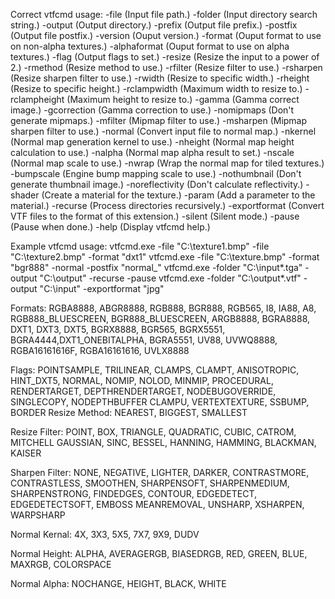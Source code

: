 Correct vtfcmd usage:
 -file <path>             (Input file path.)
 -folder <path>           (Input directory search string.)
 -output <path>           (Output directory.)
 -prefix <string>         (Output file prefix.)
 -postfix <string>        (Output file postfix.)
 -version <string>        (Ouput version.)
 -format <string>         (Ouput format to use on non-alpha textures.)
 -alphaformat <string>    (Ouput format to use on alpha textures.)
 -flag <string>           (Output flags to set.)
 -resize                  (Resize the input to a power of 2.)
 -rmethod <string>        (Resize method to use.)
 -rfilter <string>        (Resize filter to use.)
 -rsharpen <string>       (Resize sharpen filter to use.)
 -rwidth <integer>        (Resize to specific width.)
 -rheight <integer>       (Resize to specific height.)
 -rclampwidth <integer>   (Maximum width to resize to.)
 -rclampheight <integer>  (Maximum height to resize to.)
 -gamma                   (Gamma correct image.)
 -gcorrection <single>    (Gamma correction to use.)
 -nomipmaps               (Don't generate mipmaps.)
 -mfilter <string>        (Mipmap filter to use.)
 -msharpen <string>       (Mipmap sharpen filter to use.)
 -normal                  (Convert input file to normal map.)
 -nkernel <string>        (Normal map generation kernel to use.)
 -nheight <string>        (Normal map height calculation to use.)
 -nalpha <string>         (Normal map alpha result to set.)
 -nscale <single>         (Normal map scale to use.)
 -nwrap                   (Wrap the normal map for tiled textures.)
 -bumpscale <single>      (Engine bump mapping scale to use.)
 -nothumbnail             (Don't generate thumbnail image.)
 -noreflectivity          (Don't calculate reflectivity.)
 -shader <string>         (Create a material for the texture.)
 -param <string> <string> (Add a parameter to the material.)
 -recurse                 (Process directories recursively.)
 -exportformat <string>   (Convert VTF files to the format of this extension.)
 -silent                  (Silent mode.)
 -pause                   (Pause when done.)
 -help                    (Display vtfcmd help.)

Example vtfcmd usage:
vtfcmd.exe -file "C:\texture1.bmp" -file "C:\texture2.bmp" -format "dxt1"
vtfcmd.exe -file "C:\texture.bmp" -format "bgr888" -normal -postfix "normal_"
vtfcmd.exe -folder "C:\input\*.tga" -output "C:\output" -recurse -pause
vtfcmd.exe -folder "C:\output\*.vtf" -output "C:\input" -exportformat "jpg"

Formats: RGBA8888, ABGR8888, RGB888, BGR888, RGB565, I8, IA88, A8,
         RGB888_BLUESCREEN, BGR888_BLUESCREEN, ARGB8888, BGRA8888, DXT1,
         DXT3, DXT5, BGRX8888, BGR565, BGRX5551, BGRA4444,DXT1_ONEBITALPHA,
         BGRA5551, UV88, UVWQ8888, RGBA16161616F, RGBA16161616, UVLX8888

Flags:   POINTSAMPLE, TRILINEAR, CLAMPS, CLAMPT, ANISOTROPIC, HINT_DXT5,
         NORMAL, NOMIP, NOLOD, MINMIP, PROCEDURAL, RENDERTARGET,
         DEPTHRENDERTARGET, NODEBUGOVERRIDE, SINGLECOPY, NODEPTHBUFFER
         CLAMPU, VERTEXTEXTURE, SSBUMP, BORDER
Resize Method:  NEAREST, BIGGEST, SMALLEST

Resize Filter:  POINT, BOX, TRIANGLE, QUADRATIC, CUBIC, CATROM, MITCHELL
                GAUSSIAN, SINC, BESSEL, HANNING, HAMMING, BLACKMAN, KAISER

Sharpen Filter: NONE, NEGATIVE, LIGHTER, DARKER, CONTRASTMORE, CONTRASTLESS,
                SMOOTHEN, SHARPENSOFT, SHARPENMEDIUM, SHARPENSTRONG,
                FINDEDGES, CONTOUR, EDGEDETECT, EDGEDETECTSOFT, EMBOSS
                MEANREMOVAL, UNSHARP, XSHARPEN, WARPSHARP

Normal Kernal:  4X, 3X3, 5X5, 7X7, 9X9, DUDV

Normal Height:  ALPHA, AVERAGERGB, BIASEDRGB, RED, GREEN, BLUE, MAXRGB,
                COLORSPACE

Normal Alpha:   NOCHANGE, HEIGHT, BLACK, WHITE